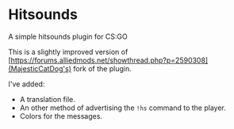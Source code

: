 # Hitsounds
A simple hitsounds plugin for CS:GO

This is a slightly improved version of [https://forums.alliedmods.net/showthread.php?p=2590308](MajesticCatDog's) fork of the plugin.

I've added:
- A translation file.
- An other method of advertising the `!hs` command to the player.
- Colors for the messages.
